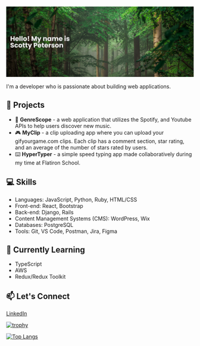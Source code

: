 [![MasterHead](https://github.com/Scottsdaaale/Scottsdaaale/blob/main/imgs/banner.png?raw=true)](https://www.scottypeterson.net/)

I'm a developer who is passionate about building web applications.

## 🚀 Projects

- 🎵 **GenreScope** - a web application that utilizes the Spotify, and Youtube APIs to help users discover new music.
- 🎮 **MyClip** - a clip uploading app where you can upload your gifyourgame.com clips. Each clip has a comment section, star rating, and an average of the number of stars rated by users.
- ⌨️ **HyperTyper** - a simple speed typing app made collaboratively during my time at Flatiron School.

## 💻 Skills

- Languages: JavaScript, Python, Ruby, HTML/CSS
- Front-end: React, Bootstrap
- Back-end: Django, Rails
- Content Management Systems (CMS): WordPress, Wix
- Databases: PostgreSQL
- Tools: Git, VS Code, Postman, Jira, Figma

## 🌱 Currently Learning

- TypeScript
- AWS
- Redux/Redux Toolkit

## 📫 Let's Connect

[LinkedIn](https://www.linkedin.com/in/scotty-peterson/)

[![trophy](https://github-profile-trophy.vercel.app/?username=ryo-ma&theme=onedark)](https://github.com/ryo-ma/github-profile-trophy)

[![Top Langs](https://github-readme-stats.vercel.app/api/top-langs/?username=scottsdaaale)](https://github.com/anuraghazra/github-readme-stats)
